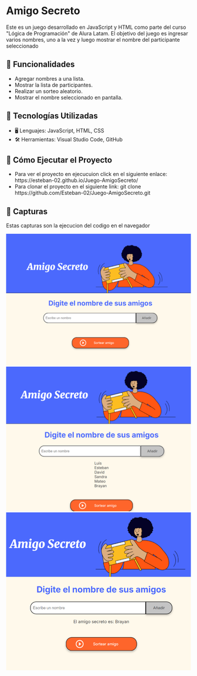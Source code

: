 <h1>Amigo Secreto</h1>
<p>Este es un juego desarrollado en JavaScript y HTML como parte del curso "Lógica de Programación" de Alura Latam. El objetivo del juego es ingresar varios nombres, uno a la vez y luego mostrar el nombre del participante seleccionado</p>
<h2>🚀 Funcionalidades</h2>
<ul>
  <li>Agregar nombres a una lista.</li>
  <li>Mostrar la lista de participantes.</li>
  <li>Realizar un sorteo aleatorio.</li>
  <li>Mostrar el nombre seleccionado en pantalla.</li>
</ul>

<h2>🔧 Tecnologías Utilizadas</h2>
<ul>
  <li>🖥️ Lenguajes: JavaScript, HTML, CSS</li>
  <li>🛠️ Herramientas: Visual Studio Code, GitHub</li>
</ul>
<h2>📌 Cómo Ejecutar el Proyecto</h2>
<ul>
  <li>Para ver el proyecto en ejecucuion click en el siguiente enlace: https://esteban-02.github.io/Juego-AmigoSecreto/</li>
  <li>Para clonar el proyecto en el siguiente link: git clone https://github.com/Esteban-02/Juego-AmigoSecreto.git</li>
</ul>
<h2>📸 Capturas</h2>
<p>Estas capturas son la ejecucion del codigo en el navegador</p>
<img src ="/assets/Amigo Secreto.png">
<img src = "/assets/AmigoSecreto-ListaNombres.png">
<img src = "/assets/JuegoSecreto-Seleccion.png">



